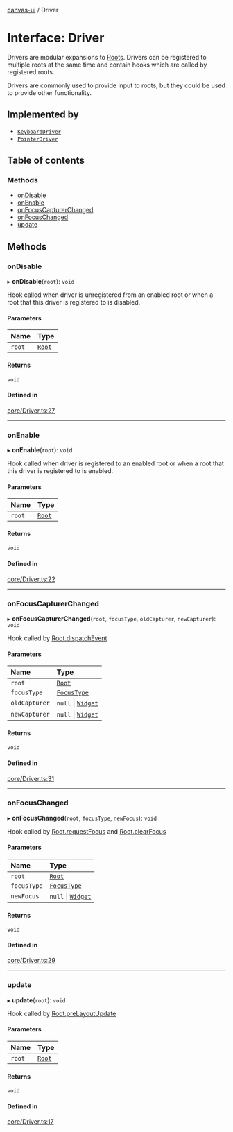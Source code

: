 [canvas-ui](../README.md) / Driver

# Interface: Driver

Drivers are modular expansions to [Roots](../classes/root.md). Drivers can be
registered to multiple roots at the same time and contain hooks which are
called by registered roots.

Drivers are commonly used to provide input to roots, but they could be used
to provide other functionality.

## Implemented by

- [`KeyboardDriver`](../classes/keyboarddriver.md)
- [`PointerDriver`](../classes/pointerdriver.md)

## Table of contents

### Methods

- [onDisable](driver.md#ondisable)
- [onEnable](driver.md#onenable)
- [onFocusCapturerChanged](driver.md#onfocuscapturerchanged)
- [onFocusChanged](driver.md#onfocuschanged)
- [update](driver.md#update)

## Methods

### onDisable

▸ **onDisable**(`root`): `void`

Hook called when driver is unregistered from an enabled root or when a
root that this driver is registered to is disabled.

#### Parameters

| Name | Type |
| :------ | :------ |
| `root` | [`Root`](../classes/root.md) |

#### Returns

`void`

#### Defined in

[core/Driver.ts:27](https://github.com/playkostudios/canvas-ui/blob/fabb89a/src/core/Driver.ts#L27)

___

### onEnable

▸ **onEnable**(`root`): `void`

Hook called when driver is registered to an enabled root or when a root
that this driver is registered to is enabled.

#### Parameters

| Name | Type |
| :------ | :------ |
| `root` | [`Root`](../classes/root.md) |

#### Returns

`void`

#### Defined in

[core/Driver.ts:22](https://github.com/playkostudios/canvas-ui/blob/fabb89a/src/core/Driver.ts#L22)

___

### onFocusCapturerChanged

▸ **onFocusCapturerChanged**(`root`, `focusType`, `oldCapturer`, `newCapturer`): `void`

Hook called by [Root.dispatchEvent](../classes/root.md#dispatchevent)

#### Parameters

| Name | Type |
| :------ | :------ |
| `root` | [`Root`](../classes/root.md) |
| `focusType` | [`FocusType`](../enums/focustype.md) |
| `oldCapturer` | ``null`` \| [`Widget`](../classes/widget.md) |
| `newCapturer` | ``null`` \| [`Widget`](../classes/widget.md) |

#### Returns

`void`

#### Defined in

[core/Driver.ts:31](https://github.com/playkostudios/canvas-ui/blob/fabb89a/src/core/Driver.ts#L31)

___

### onFocusChanged

▸ **onFocusChanged**(`root`, `focusType`, `newFocus`): `void`

Hook called by [Root.requestFocus](../classes/root.md#requestfocus) and [Root.clearFocus](../classes/root.md#clearfocus)

#### Parameters

| Name | Type |
| :------ | :------ |
| `root` | [`Root`](../classes/root.md) |
| `focusType` | [`FocusType`](../enums/focustype.md) |
| `newFocus` | ``null`` \| [`Widget`](../classes/widget.md) |

#### Returns

`void`

#### Defined in

[core/Driver.ts:29](https://github.com/playkostudios/canvas-ui/blob/fabb89a/src/core/Driver.ts#L29)

___

### update

▸ **update**(`root`): `void`

Hook called by [Root.preLayoutUpdate](../classes/root.md#prelayoutupdate)

#### Parameters

| Name | Type |
| :------ | :------ |
| `root` | [`Root`](../classes/root.md) |

#### Returns

`void`

#### Defined in

[core/Driver.ts:17](https://github.com/playkostudios/canvas-ui/blob/fabb89a/src/core/Driver.ts#L17)
